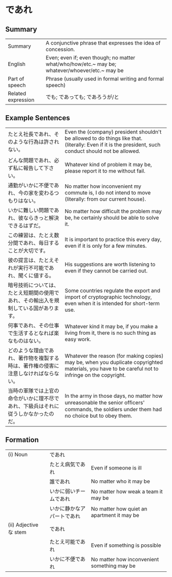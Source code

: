 # であれ

## Summary

<table><tr>   <td>Summary</td>   <td>A conjunctive phrase that expresses the idea of concession.</td></tr><tr>   <td>English</td>   <td>Even; even if; even though; no matter what/who/how/etc.~ may be; whatever/whoever/etc.~ may be</td></tr><tr>   <td>Part of speech</td>   <td>Phrase (usually used in formal writing and formal speech)</td></tr><tr>   <td>Related expression</td>   <td>でも; であっても; であろうが/と</td></tr></table>

## Example Sentences

<table><tr>   <td>たとえ社長であれ、そのような行為は許されない。</td>   <td>Even the (company) president shouldn't be allowed to do things like that. (literally: Even if it is the president, such conduct should not be allowed.</td></tr><tr>   <td>どんな問題であれ、必ず私に報告して下さい。</td>   <td>Whatever kind of problem it may be, please report it to me without fail.</td></tr><tr>   <td>通勤がいかに不便であれ、今の家を変わるつもりはない。</td>   <td>No matter how inconvenient my commute is, I do not intend to move (literally: from our current house).</td></tr><tr>   <td>いかに難しい問題であれ、彼ならきっと解決できるはずだ。</td>   <td>No matter how difficult the problem may be, he certainly should be able to solve it.</td></tr><tr>   <td>この練習は、たとえ数分間であれ、毎日することが大切です。</td>   <td>It is important to practice this every day, even if it is only for a few minutes.</td></tr><tr>   <td>彼の提言は、たとえそれが実行不可能であれ、聞くに値する。</td>   <td>His suggestions are worth listening to even if they cannot be carried out.</td></tr><tr>   <td>暗号技術については、たとえ短期間の使用であれ、その輸出入を規制している国があります。</td>   <td>Some countries regulate the export and import of cryptographic technology, even when it is intended for short-term use.</td></tr><tr>   <td>何事であれ、その仕事で生活するとなれば楽なものはない。</td>   <td>Whatever kind it may be, if you make a living from it, there is no such thing as easy work.</td></tr><tr>   <td>どのような理由であれ、著作物を複製する時は、著作権の侵害に注意しなければならない。</td>   <td>Whatever the reason (for making copies) may be, when you duplicate copyrighted materials, you have to be careful not to infringe on the copyright.</td></tr><tr>   <td>当時の軍隊では上官の命令がいかに理不尽であれ、下級兵はそれに従うしかなかったのだ。</td>   <td>In the army in those days, no matter how unreasonable the senior ofﬁcers' commands, the soldiers under them had no choice but to obey them.</td></tr></table>

## Formation

<table class="table"><tbody><tr class="tr head"><td class="td"><span class="numbers">(i)</span> <span class="bold">Noun</span></td><td class="td"><span class="concept">であれ</span></td><td class="td"></td></tr><tr class="tr"><td class="td"></td><td class="td"><span>たとえ病気</span><span class="concept">であれ</span></td><td class="td"><span>Even if someone is ill</span></td></tr><tr class="tr"><td class="td"></td><td class="td"><span>誰</span><span class="concept">であれ</span></td><td class="td"><span>No matter who it may be</span></td></tr><tr class="tr"><td class="td"></td><td class="td"><span>いかに弱いチーム</span><span class="concept">であれ</span></td><td class="td"><span>No matter how weak a team it may be</span></td></tr><tr class="tr"><td class="td"></td><td class="td"><span>いかに静かなアパート</span><span class="concept">であれ</span></td><td class="td"><span>No matter how quiet an apartment it may be</span></td></tr><tr class="tr head"><td class="td"><span class="numbers">(ii)</span> <span class="bold">Adjective な stem</span></td><td class="td"><span class="concept">であれ</span></td><td class="td"></td></tr><tr class="tr"><td class="td"></td><td class="td"><span>たとえ可能</span><span class="concept">であれ</span></td><td class="td"><span>Even if something is possible</span></td></tr><tr class="tr"><td class="td"></td><td class="td"><span>いかに不便</span><span class="concept">であれ</span></td><td class="td"><span>No matter how inconvenient something may be</span></td></tr></tbody></table>

